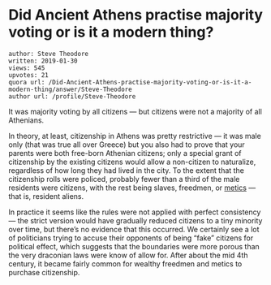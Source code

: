 # Did Ancient Athens practise majority voting or is it a modern thing?

	author: Steve Theodore
	written: 2019-01-30
	views: 545
	upvotes: 21
	quora url: /Did-Ancient-Athens-practise-majority-voting-or-is-it-a-modern-thing/answer/Steve-Theodore
	author url: /profile/Steve-Theodore


It was majority voting by all citizens — but citizens were not a majority of all Athenians.

In theory, at least, citizenship in Athens was pretty restrictive — it was male only (that was true all over Greece) but you also had to prove that your parents were both free-born Athenian citizens; only a special grant of citizenship by the existing citizens would allow a non-citizen to naturalize, regardless of how long they had lived in the city. To the extent that the citizenship rolls were policed, probably fewer than a third of the male residents were citizens, with the rest being slaves, freedmen, or [metics](https://en.wikipedia.org/wiki/Metic) — that is, resident aliens.

In practice it seems like the rules were not applied with perfect consistency — the strict version would have gradually reduced citizens to a tiny minority over time, but there’s no evidence that this occurred. We certainly see a lot of politicians trying to accuse their opponents of being “fake” citizens for political effect, which suggests that the boundaries were more porous than the very draconian laws were know of allow for. After about the mid 4th century, it became fairly common for wealthy freedmen and metics to purchase citizenship.

